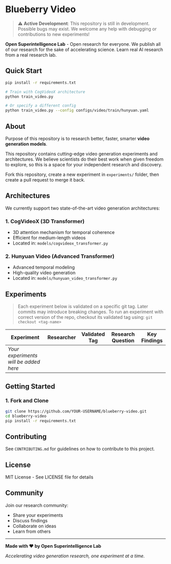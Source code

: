 # Blueberry Video

> ⚠️ **Active Development**: This repository is still in development. Possible bugs may exist. We welcome any help with debugging or contributions to new experiments!

**Open Superintelligence Lab** - Open research for everyone. We publish all of our research for the sake of accelerating science. Learn real AI research from a real research lab.

## Quick Start

```bash
pip install -r requirements.txt

# Train with CogVideoX architecture
python train_video.py

# Or specify a different config
python train_video.py --config configs/video/train/hunyuan.yaml
```

## About

Purpose of this repository is to research better, faster, smarter **video generation models**.

This repository contains cutting-edge video generation experiments and architectures. We believe scientists do their best work when given freedom to explore, so this is a space for your independent research and discovery.

Fork this repository, create a new experiment in `experiments/` folder, then create a pull request to merge it back.

## Architectures

We currently support two state-of-the-art video generation architectures:

### 1. **CogVideoX** (3D Transformer)
- 3D attention mechanism for temporal coherence
- Efficient for medium-length videos
- Located in: `models/cogvideox_transformer.py`

### 2. **Hunyuan Video** (Advanced Transformer)
- Advanced temporal modeling
- High-quality video generation
- Located in: `models/hunyuan_video_transformer.py`

## Experiments

> Each experiment below is validated on a specific git tag. Later commits may introduce breaking changes. To run an experiment with correct version of the repo, checkout its validated tag using: `git checkout <tag-name>`

| Experiment | Researcher | Validated Tag | Research Question | Key Findings |
|------------|-----------|---------------|-------------------|--------------|
| _Your experiments will be added here_ | | | | |

## Getting Started

### 1. Fork and Clone

```bash
git clone https://github.com/YOUR-USERNAME/blueberry-video.git
cd blueberry-video
pip install -r requirements.txt
```

## Contributing

See `CONTRIBUTING.md` for guidelines on how to contribute to this project.

## License

MIT License - See LICENSE file for details

## Community

Join our research community:
- Share your experiments
- Discuss findings
- Collaborate on ideas
- Learn from others

---

**Made with ❤️ by Open Superintelligence Lab**

*Accelerating video generation research, one experiment at a time.*
